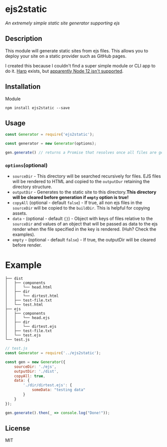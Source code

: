 # ejs2static

*An extremely simple static site generator supporting ejs*

## Description 

This module will generate static sites from ejs files. This allows you to deploy your site on a static provider such as GitHub pages.

I created this because I couldn't find a super simple module or CLI app to do it. [Harp](https://github.com/sintaxi/harp) exists, but [apparently Node 12 isn't supported](https://github.com/sintaxi/harp/issues/648).

## Installation

Module

```shell script
npm install ejs2static --save
```

## Usage

```js
const Generator = require('ejs2static');

const generator = new Generator(options);

gen.generate() // returns a Promise that resolves once all files are generated
```


### `options`(optional)

- `sourceDir` - This directory will be searched recursively for files. EJS files will be rendered to HTML and copied to the `outputDur` retaining the directory structure.
- `outputDir` - Generates to the static site to this directory.**This directory will be cleared before generation if `empty` option is true!**
- `copyAll` (optional - default `false`) - If true, all non ejs files in the `sourceDir` will be copied to the `buildDir`. This is helpful for copying assets.
- `data` - (optional - default `{}`) - Object with keys of files relative to the `sourceDir` and values of an object that will be passed as data to the ejs render when the file specified in the key is rendered. (Huh? Check the examples).
- `empty` - (optional - default `false`) - If true, the outputDir will be cleared before render.


# Example

```text
├── dist
│   ├── components
│   │   └── head.html
│   ├── dir
│   │   └── dirtest.html
│   ├── test-file.txt
│   └── test.html
├── ejs
│   ├── components
│   │   └── head.ejs
│   ├── dir
│   │   └── dirtest.ejs
│   ├── test-file.txt
│   └── test.ejs
└── test.js

```


```js
// test.js
const Generator = require('../ejs2static');

const gen = new Generator({
    sourceDir: './ejs',
    outputDir: './dist',
    copyAll: true,
    data: {
        './dir/dirtest.ejs': {
            someData: "testing data"
        }
    }
});

gen.generate().then(_ => console.log("Done!"));

```

## License

MIT

